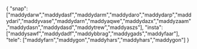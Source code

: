 {
  "snap":  ["maddydarw","maddydasf","maddydarm","maddydaro","maddydarp","maddydari","maddyvase","maddydarn","maddyaqwe","maddydazx","maddyzaam","maddydasn","maddydasd","maddytrew","maddyaszs"],
  "insta": ["maddysawf","maddydadf","maddybbrag","maddygads","maddyfaar"],
  "tele":  ["maddyfarn","maddygon","maddyhars","maddyhars","maddygon"]
}
